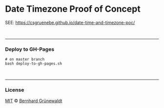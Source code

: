 # Date Timezone Proof of Concept

SEE: https://csgruenebe.github.io/date-time-and-timezone-poc/

&nbsp;

----

### Deploy to GH-Pages

```
# on master branch
bash deploy-to-gh-pages.sh
```

&nbsp;

----

### License

[MIT](https://github.com/csgruenebe/date-time-and-timezone-poc/blob/master/LICENSE) © [Bernhard Grünewaldt](https://github.com/csgruenebe)
